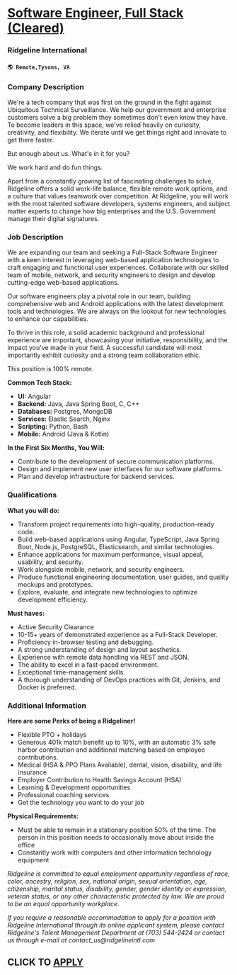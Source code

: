 # [Software Engineer, Full Stack (Cleared)](https://www.remotewlb.com/apply/software-engineer-full-stack-cleared)  
### Ridgeline International  
#### `🌎 Remote,Tysons, VA`  

### **Company Description**

We're a tech company that was first on the ground in the fight against Ubiquitous Technical Surveillance. We help our government and enterprise customers solve a big problem they sometimes don't even know they have. To become leaders in this space, we've relied heavily on curiosity, creativity, and flexibility. We iterate until we get things right and innovate to get there faster.

But enough about us. What's in it for you?

We work hard and do fun things.

Apart from a constantly growing list of fascinating challenges to solve, Ridgeline offers a solid work-life balance, flexible remote work options, and a culture that values teamwork over competition. At Ridgeline, you will work with the most talented software developers, systems engineers, and subject matter experts to change how big enterprises and the U.S. Government manage their digital signatures.

###  **Job Description**

We are expanding our team and seeking a Full-Stack Software Engineer with a keen interest in leveraging web-based application technologies to craft engaging and functional user experiences. Collaborate with our skilled team of mobile, network, and security engineers to design and develop cutting-edge web-based applications.

Our software engineers play a pivotal role in our team, building comprehensive web and Android applications with the latest development tools and technologies. We are always on the lookout for new technologies to enhance our capabilities.

To thrive in this role, a solid academic background and professional experience are important, showcasing your initiative, responsibility, and the impact you've made in your field. A successful candidate will most importantly exhibit curiosity and a strong team collaboration ethic.

This position is 100% remote.

 **Common Tech Stack:**

  *  **UI:** Angular
  *  **Backend:** Java, Java Spring Boot, C, C++
  *  **Databases:** Postgres, MongoDB
  *  **Services:** Elastic Search, Nginx
  *  **Scripting:** Python, Bash
  *  **Mobile:** Android (Java & Kotlin)

 **In the First Six Months, You Will:**

  * Contribute to the development of secure communication platforms.
  * Design and implement new user interfaces for our software platforms.
  * Plan and develop infrastructure for backend services.

###  **Qualifications**

 **What you will do:**

  * Transform project requirements into high-quality, production-ready code.
  * Build web-based applications using Angular, TypeScript, Java Spring Boot, Node.js, PostgreSQL, Elasticsearch, and similar technologies.
  * Enhance applications for maximum performance, visual appeal, usability, and security.
  * Work alongside mobile, network, and security engineers.
  * Produce functional engineering documentation, user guides, and quality mockups and prototypes.
  * Explore, evaluate, and integrate new technologies to optimize development efficiency.

 **Must haves:**

  * Active Security Clearance
  * 10-15+ years of demonstrated experience as a Full-Stack Developer.
  * Proficiency in-browser testing and debugging.
  * A strong understanding of design and layout aesthetics.
  * Experience with remote data handling via REST and JSON.
  * The ability to excel in a fast-paced environment.
  * Exceptional time-management skills.
  * A thorough understanding of DevOps practices with Git, Jenkins, and Docker is preferred.

###  **Additional Information**

 **Here are some Perks of being a Ridgeliner!**

  * Flexible PTO + holidays
  * Generous 401k match benefit up to 10%, with an automatic 3% safe harbor contribution and additional matching based on employee contributions.
  * Medical (HSA & PPO Plans Available), dental, vision, disability, and life insurance
  * Employer Contribution to Health Savings Account (HSA)
  * Learning & Development opportunities
  * Professional coaching services
  * Get the technology you want to do your job

 **Physical Requirements:**

  * Must be able to remain in a stationary position 50% of the time. The person in this position needs to occasionally move about inside the office 
  * Constantly work with computers and other information technology equipment

 _Ridgeline is committed to equal employment opportunity regardless of race, color, ancestry, religion, sex, national origin, sexual orientation, age, citizenship, marital status, disability, gender, gender identity or expression, veteran status, or any other characteristic protected by law. We are proud to be an equal opportunity workplace._

 _If you require a reasonable accommodation to apply for a position with Ridgeline International through its online applicant system, please contact Ridgeline's Talent Management Department at (703) 544-2424 or contact us through e-mail at contact_us@ridgelineintl.com_

  
## CLICK TO [APPLY](https://www.remotewlb.com/apply/software-engineer-full-stack-cleared)

